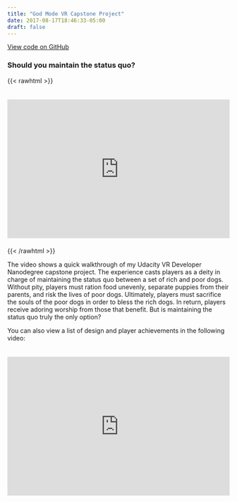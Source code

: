 ```yaml
---
title: "God Mode VR Capstone Project"
date: 2017-08-17T18:46:33-05:00
draft: false
---
```


[View code on GitHub](https://github.com/jrobalino/god-mode)

### Should you maintain the status quo?

{{< rawhtml >}}
<iframe style="margin:20px 0px 20px 0px;" width="100%" height="315" src="https://www.youtube.com/embed/pYS6a06gcqw" frameborder="0" allow="accelerometer; autoplay; encrypted-media; gyroscope; picture-in-picture" allowfullscreen></iframe>
{{< /rawhtml >}}

The video shows a quick walkthrough of my Udacity VR Developer Nanodegree capstone project. The experience casts players as a deity in charge of maintaining the status quo between a set of rich and poor dogs. Without pity, players must ration food unevenly, separate puppies from their parents, and risk the lives of poor dogs. Ultimately, players must sacrifice the souls of the poor dogs in order to bless the rich dogs. In return, players receive adoring worship from those that benefit. But is maintaining the status quo truly the only option?

You can also view a list of design and player achievements in the following video:

<iframe style="margin:20px 0px 20px 0px;" width="100%" height="315" src="https://www.youtube.com/embed/yBV4xEjYz-4" frameborder="0" allow="accelerometer; autoplay; encrypted-media; gyroscope; picture-in-picture" allowfullscreen></iframe>

